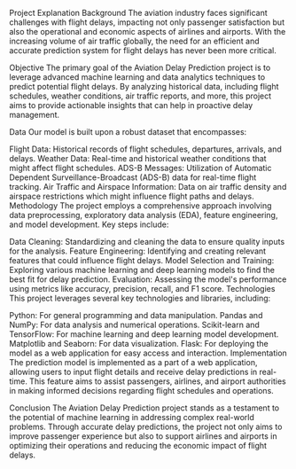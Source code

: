 Project Explanation
Background
The aviation industry faces significant challenges with flight delays, impacting not only passenger satisfaction but also the operational and economic aspects of airlines and airports. With the increasing volume of air traffic globally, the need for an efficient and accurate prediction system for flight delays has never been more critical.

Objective
The primary goal of the Aviation Delay Prediction project is to leverage advanced machine learning and data analytics techniques to predict potential flight delays. By analyzing historical data, including flight schedules, weather conditions, air traffic reports, and more, this project aims to provide actionable insights that can help in proactive delay management.

Data
Our model is built upon a robust dataset that encompasses:

Flight Data: Historical records of flight schedules, departures, arrivals, and delays.
Weather Data: Real-time and historical weather conditions that might affect flight schedules.
ADS-B Messages: Utilization of Automatic Dependent Surveillance-Broadcast (ADS-B) data for real-time flight tracking.
Air Traffic and Airspace Information: Data on air traffic density and airspace restrictions which might influence flight paths and delays.
Methodology
The project employs a comprehensive approach involving data preprocessing, exploratory data analysis (EDA), feature engineering, and model development. Key steps include:

Data Cleaning: Standardizing and cleaning the data to ensure quality inputs for the analysis.
Feature Engineering: Identifying and creating relevant features that could influence flight delays.
Model Selection and Training: Exploring various machine learning and deep learning models to find the best fit for delay prediction.
Evaluation: Assessing the model's performance using metrics like accuracy, precision, recall, and F1 score.
Technologies
This project leverages several key technologies and libraries, including:

Python: For general programming and data manipulation.
Pandas and NumPy: For data analysis and numerical operations.
Scikit-learn and TensorFlow: For machine learning and deep learning model development.
Matplotlib and Seaborn: For data visualization.
Flask: For deploying the model as a web application for easy access and interaction.
Implementation
The prediction model is implemented as a part of a web application, allowing users to input flight details and receive delay predictions in real-time. This feature aims to assist passengers, airlines, and airport authorities in making informed decisions regarding flight schedules and operations.

Conclusion
The Aviation Delay Prediction project stands as a testament to the potential of machine learning in addressing complex real-world problems. Through accurate delay predictions, the project not only aims to improve passenger experience but also to support airlines and airports in optimizing their operations and reducing the economic impact of flight delays.
